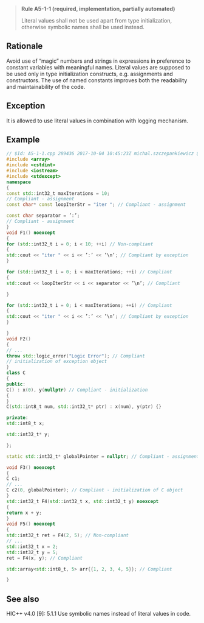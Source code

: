 > **Rule A5-1-1 (required, implementation, partially automated)**
>
> Literal values shall not be used apart from type initialization,
> otherwise symbolic names shall be used instead.

## Rationale

Avoid use of “magic” numbers and strings in expressions in preference to constant
variables with meaningful names. Literal values are supposed to be used only in type
initialization constructs, e.g. assignments and constructors.
The use of named constants improves both the readability and maintainability of the
code.

## Exception

It is allowed to use literal values in combination with logging mechanism.

## Example

```cpp
// $Id: A5-1-1.cpp 289436 2017-10-04 10:45:23Z michal.szczepankiewicz $
#include <array>
#include <cstdint>
#include <iostream>
#include <stdexcept>
namespace
{
const std::int32_t maxIterations = 10;
// Compliant - assignment
const char* const loopIterStr = "iter "; // Compliant - assignment

const char separator = ’:’;
// Compliant - assignment
}
void F1() noexcept
{
for (std::int32_t i = 0; i < 10; ++i) // Non-compliant
{
std::cout << "iter " << i << ’:’ << ’\n’; // Compliant by exception
}

for (std::int32_t i = 0; i < maxIterations; ++i) // Compliant
{
std::cout << loopIterStr << i << separator << ’\n’; // Compliant

}

for (std::int32_t i = 0; i < maxIterations; ++i) // Compliant
{
std::cout << "iter " << i << ’:’ << ’\n’; // Compliant by exception
}

}
void F2()
{
// ...
throw std::logic_error("Logic Error"); // Compliant
// initialization of exception object
}
class C
{
public:
C() : x(0), y(nullptr) // Compliant - initialization
{
}
C(std::int8_t num, std::int32_t* ptr) : x(num), y(ptr) {}

private:
std::int8_t x;

std::int32_t* y;

};

static std::int32_t* globalPointer = nullptr; // Compliant - assignment

void F3() noexcept
{
C c1;
// ...
C c2(0, globalPointer); // Compliant - initialization of C object
}
std::int32_t F4(std::int32_t x, std::int32_t y) noexcept
{
return x + y;
}
void F5() noexcept
{
std::int32_t ret = F4(2, 5); // Non-compliant
// ...
std::int32_t x = 2;
std::int32_t y = 5;
ret = F4(x, y); // Compliant

std::array<std::int8_t, 5> arr{{1, 2, 3, 4, 5}}; // Compliant

}

```

## See also

HIC++ v4.0 [9]: 5.1.1 Use symbolic names instead of literal values in code.
